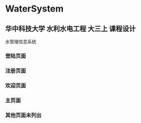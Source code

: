 ﻿# WaterSystem
## 华中科技大学 水利水电工程 大三上 课程设计
水管理信息系统

### 登陆页面


### 注册页面


### 欢迎页面


### 主页面


### 其他页面未列出

